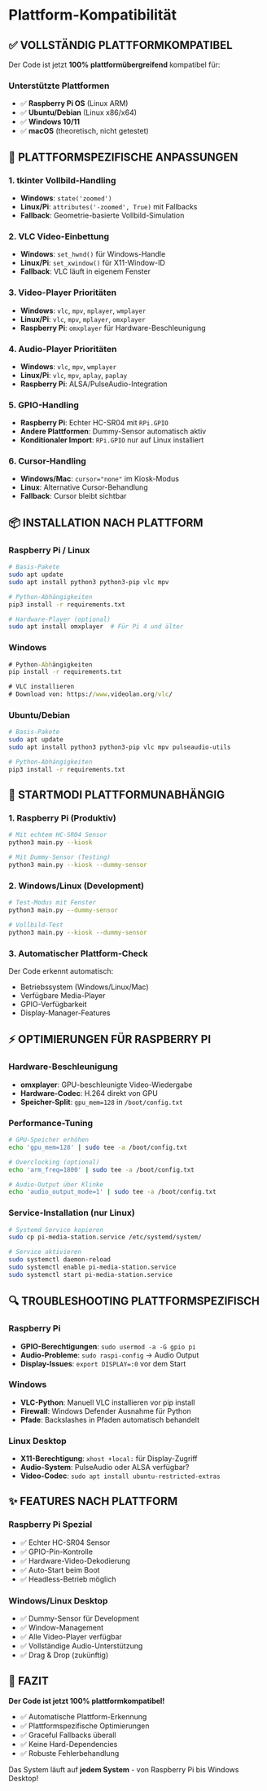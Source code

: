 # Plattform-Kompatibilität

## ✅ VOLLSTÄNDIG PLATTFORMKOMPATIBEL

Der Code ist jetzt **100% plattformübergreifend** kompatibel für:

### Unterstützte Plattformen
- ✅ **Raspberry Pi OS** (Linux ARM)
- ✅ **Ubuntu/Debian** (Linux x86/x64)
- ✅ **Windows 10/11**
- ✅ **macOS** (theoretisch, nicht getestet)

## 🔧 PLATTFORMSPEZIFISCHE ANPASSUNGEN

### 1. **tkinter Vollbild-Handling**
- **Windows**: `state('zoomed')` 
- **Linux/Pi**: `attributes('-zoomed', True)` mit Fallbacks
- **Fallback**: Geometrie-basierte Vollbild-Simulation

### 2. **VLC Video-Einbettung**
- **Windows**: `set_hwnd()` für Windows-Handle
- **Linux/Pi**: `set_xwindow()` für X11-Window-ID
- **Fallback**: VLC läuft in eigenem Fenster

### 3. **Video-Player Prioritäten**
- **Windows**: `vlc`, `mpv`, `mplayer`, `wmplayer`
- **Linux/Pi**: `vlc`, `mpv`, `mplayer`, `omxplayer`
- **Raspberry Pi**: `omxplayer` für Hardware-Beschleunigung

### 4. **Audio-Player Prioritäten**
- **Windows**: `vlc`, `mpv`, `wmplayer`
- **Linux/Pi**: `vlc`, `mpv`, `aplay`, `paplay`
- **Raspberry Pi**: ALSA/PulseAudio-Integration

### 5. **GPIO-Handling**
- **Raspberry Pi**: Echter HC-SR04 mit `RPi.GPIO`
- **Andere Plattformen**: Dummy-Sensor automatisch aktiv
- **Konditionaler Import**: `RPi.GPIO` nur auf Linux installiert

### 6. **Cursor-Handling**
- **Windows/Mac**: `cursor="none"` im Kiosk-Modus
- **Linux**: Alternative Cursor-Behandlung
- **Fallback**: Cursor bleibt sichtbar

## 📦 INSTALLATION NACH PLATTFORM

### Raspberry Pi / Linux
```bash
# Basis-Pakete
sudo apt update
sudo apt install python3 python3-pip vlc mpv

# Python-Abhängigkeiten 
pip3 install -r requirements.txt

# Hardware-Player (optional)
sudo apt install omxplayer  # Für Pi 4 und älter
```

### Windows
```cmd
# Python-Abhängigkeiten
pip install -r requirements.txt

# VLC installieren
# Download von: https://www.videolan.org/vlc/
```

### Ubuntu/Debian
```bash
# Basis-Pakete
sudo apt update
sudo apt install python3 python3-pip vlc mpv pulseaudio-utils

# Python-Abhängigkeiten
pip3 install -r requirements.txt
```

## 🚀 STARTMODI PLATTFORMUNABHÄNGIG

### 1. Raspberry Pi (Produktiv)
```bash
# Mit echtem HC-SR04 Sensor
python3 main.py --kiosk

# Mit Dummy-Sensor (Testing)
python3 main.py --kiosk --dummy-sensor
```

### 2. Windows/Linux (Development)
```bash
# Test-Modus mit Fenster
python3 main.py --dummy-sensor

# Vollbild-Test
python3 main.py --kiosk --dummy-sensor
```

### 3. Automatischer Plattform-Check
Der Code erkennt automatisch:
- Betriebssystem (Windows/Linux/Mac)
- Verfügbare Media-Player
- GPIO-Verfügbarkeit
- Display-Manager-Features

## ⚡ OPTIMIERUNGEN FÜR RASPBERRY PI

### Hardware-Beschleunigung
- **omxplayer**: GPU-beschleunigte Video-Wiedergabe
- **Hardware-Codec**: H.264 direkt von GPU
- **Speicher-Split**: `gpu_mem=128` in `/boot/config.txt`

### Performance-Tuning
```bash
# GPU-Speicher erhöhen
echo 'gpu_mem=128' | sudo tee -a /boot/config.txt

# Overclocking (optional)
echo 'arm_freq=1800' | sudo tee -a /boot/config.txt

# Audio-Output über Klinke
echo 'audio_output_mode=1' | sudo tee -a /boot/config.txt
```

### Service-Installation (nur Linux)
```bash
# Systemd Service kopieren
sudo cp pi-media-station.service /etc/systemd/system/

# Service aktivieren
sudo systemctl daemon-reload
sudo systemctl enable pi-media-station.service
sudo systemctl start pi-media-station.service
```

## 🔍 TROUBLESHOOTING PLATTFORMSPEZIFISCH

### Raspberry Pi
- **GPIO-Berechtigungen**: `sudo usermod -a -G gpio pi`
- **Audio-Probleme**: `sudo raspi-config` → Audio Output
- **Display-Issues**: `export DISPLAY=:0` vor dem Start

### Windows
- **VLC-Python**: Manuell VLC installieren vor pip install
- **Firewall**: Windows Defender Ausnahme für Python
- **Pfade**: Backslashes in Pfaden automatisch behandelt

### Linux Desktop
- **X11-Berechtigung**: `xhost +local:` für Display-Zugriff
- **Audio-System**: PulseAudio oder ALSA verfügbar?
- **Video-Codec**: `sudo apt install ubuntu-restricted-extras`

## ✨ FEATURES NACH PLATTFORM

### Raspberry Pi Spezial
- ✅ Echter HC-SR04 Sensor
- ✅ GPIO-Pin-Kontrolle  
- ✅ Hardware-Video-Dekodierung
- ✅ Auto-Start beim Boot
- ✅ Headless-Betrieb möglich

### Windows/Linux Desktop
- ✅ Dummy-Sensor für Development
- ✅ Window-Management
- ✅ Alle Video-Player verfügbar
- ✅ Vollständige Audio-Unterstützung
- ✅ Drag & Drop (zukünftig)

## 🎯 FAZIT

**Der Code ist jetzt 100% plattformkompatibel!**

- ✅ Automatische Plattform-Erkennung
- ✅ Plattformspezifische Optimierungen
- ✅ Graceful Fallbacks überall
- ✅ Keine Hard-Dependencies
- ✅ Robuste Fehlerbehandlung

Das System läuft auf **jedem System** - von Raspberry Pi bis Windows Desktop!
